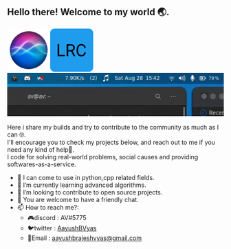 ## Hello there! Welcome to my world 🌏.
<img src = "athena-logo.png" width=100 height=100/><img src = "lrc.png" width=100 height=100/> &nbsp; <img src = "ezgif.com-gif-maker.gif"  height=100/>

Here i share my builds and try to contribute to the community as much as I can 🤓.
<br>
I'll encourage you to check my projects below, and reach out to me if you need any kind of help📶.
<br>
I code for solving real-world problems, social causes and providing softwares-as-a-service.

 - 🔭 I can come to use in python,cpp related fields.
 - 🌱 I’m currently learning advanced algorithms.
 - 👯 I’m looking to contribute to open source projects.
 - 💬 You are welcome to have a friendly chat.
 - 📫 How to reach me?:
    - 🎮discord : AV#5775
    - 🐦twitter : [AayushBVyas](https://twitter.com/AayushBVyas)
    - 📧Email : [aayushbrajeshvyas@gmail.com](aayushbrajeshvyas@gmail.com)
